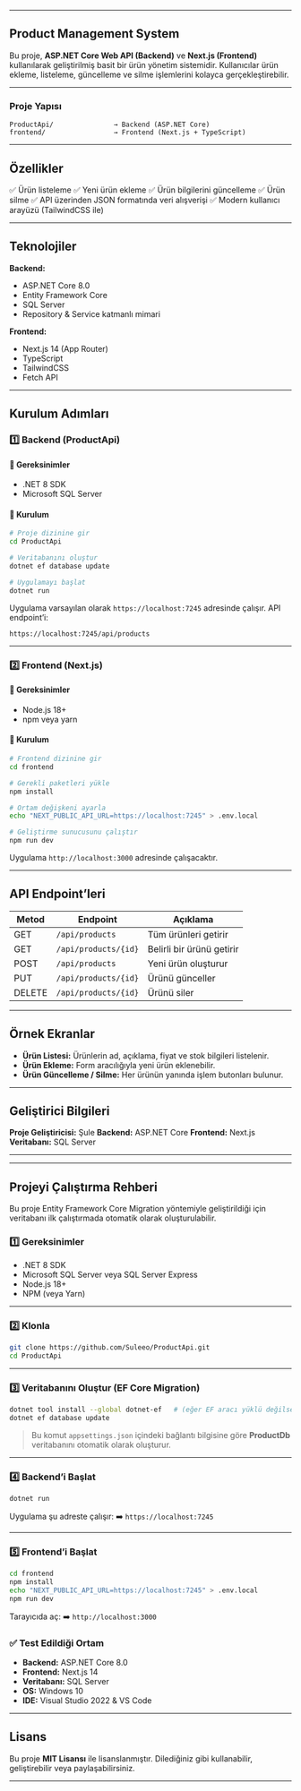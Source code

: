 
---

##  Product Management System

Bu proje, **ASP.NET Core Web API (Backend)** ve **Next.js (Frontend)** kullanılarak geliştirilmiş basit bir ürün yönetim sistemidir.
Kullanıcılar ürün ekleme, listeleme, güncelleme ve silme işlemlerini kolayca gerçekleştirebilir.

---

###  Proje Yapısı

```
ProductApi/               → Backend (ASP.NET Core)
frontend/                 → Frontend (Next.js + TypeScript)
```

---

##  Özellikler

✅ Ürün listeleme
✅ Yeni ürün ekleme
✅ Ürün bilgilerini güncelleme
✅ Ürün silme
✅ API üzerinden JSON formatında veri alışverişi
✅ Modern kullanıcı arayüzü (TailwindCSS ile)

---

##  Teknolojiler

**Backend:**

* ASP.NET Core 8.0
* Entity Framework Core
* SQL Server
* Repository & Service katmanlı mimari

**Frontend:**

* Next.js 14 (App Router)
* TypeScript
* TailwindCSS
* Fetch API

---

##  Kurulum Adımları

### 1️⃣ Backend (ProductApi)

#### 🔹 Gereksinimler

* .NET 8 SDK
* Microsoft SQL Server

#### 🔹 Kurulum

```bash
# Proje dizinine gir
cd ProductApi

# Veritabanını oluştur
dotnet ef database update

# Uygulamayı başlat
dotnet run
```

Uygulama varsayılan olarak `https://localhost:7245` adresinde çalışır.
API endpoint’i:

```
https://localhost:7245/api/products
```

---

### 2️⃣ Frontend (Next.js)

#### 🔹 Gereksinimler

* Node.js 18+
* npm veya yarn

#### 🔹 Kurulum

```bash
# Frontend dizinine gir
cd frontend

# Gerekli paketleri yükle
npm install

# Ortam değişkeni ayarla
echo "NEXT_PUBLIC_API_URL=https://localhost:7245" > .env.local

# Geliştirme sunucusunu çalıştır
npm run dev
```

Uygulama `http://localhost:3000` adresinde çalışacaktır.

---

## API Endpoint’leri

| Metod  | Endpoint             | Açıklama                  |
| ------ | -------------------- | ------------------------- |
| GET    | `/api/products`      | Tüm ürünleri getirir      |
| GET    | `/api/products/{id}` | Belirli bir ürünü getirir |
| POST   | `/api/products`      | Yeni ürün oluşturur       |
| PUT    | `/api/products/{id}` | Ürünü günceller           |
| DELETE | `/api/products/{id}` | Ürünü siler               |

---

##  Örnek Ekranlar

* **Ürün Listesi:** Ürünlerin ad, açıklama, fiyat ve stok bilgileri listelenir.
* **Ürün Ekleme:** Form aracılığıyla yeni ürün eklenebilir.
* **Ürün Güncelleme / Silme:** Her ürünün yanında işlem butonları bulunur.

---

##  Geliştirici Bilgileri

**Proje Geliştiricisi:** Şule
**Backend:** ASP.NET Core
**Frontend:** Next.js
**Veritabanı:** SQL Server

---

---

##  Projeyi Çalıştırma Rehberi

Bu proje Entity Framework Core Migration yöntemiyle geliştirildiği için veritabanı ilk çalıştırmada otomatik olarak oluşturulabilir.

### 1️⃣ Gereksinimler
- .NET 8 SDK  
- Microsoft SQL Server veya SQL Server Express  
- Node.js 18+  
- NPM (veya Yarn)

---

### 2️⃣ Klonla
```bash
git clone https://github.com/Suleeo/ProductApi.git
cd ProductApi
````

---

### 3️⃣ Veritabanını Oluştur (EF Core Migration)

```bash
dotnet tool install --global dotnet-ef   # (eğer EF aracı yüklü değilse)
dotnet ef database update
```

>  Bu komut `appsettings.json` içindeki bağlantı bilgisine göre **ProductDb** veritabanını otomatik olarak oluşturur.

---

### 4️⃣ Backend’i Başlat

```bash
dotnet run
```

Uygulama şu adreste çalışır:
➡️ `https://localhost:7245`

---

### 5️⃣ Frontend’i Başlat

```bash
cd frontend
npm install
echo "NEXT_PUBLIC_API_URL=https://localhost:7245" > .env.local
npm run dev
```

Tarayıcıda aç:
➡️ `http://localhost:3000`

### ✅ Test Edildiği Ortam

* **Backend:** ASP.NET Core 8.0
* **Frontend:** Next.js 14
* **Veritabanı:** SQL Server
* **OS:** Windows 10
* **IDE:** Visual Studio 2022 & VS Code

---

##  Lisans

Bu proje **MIT Lisansı** ile lisanslanmıştır.
Dilediğiniz gibi kullanabilir, geliştirebilir veya paylaşabilirsiniz.

---

